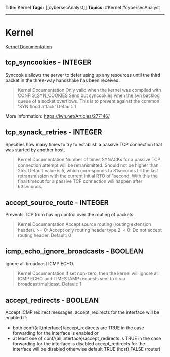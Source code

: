 **Title:** Kernel
**Tags:** [[cybersecAnalyst]]
**Topics:** #Kernel #cybersecAnalyst 

---
# Kernel
[Kernel Documentation](https://www.kernel.org/doc/Documentation/networking/ip-sysctl.txt)


## tcp_syncookies - INTEGER
Syncookie allows the server to defer using up any resources until the third packet in the three-way handshake has been received.

> Kernel Documentation
Only valid when the kernel was compiled with CONFIG_SYN_COOKIES
Send out syncookies when the syn backlog queue of a socket
overflows. This is to prevent against the common 'SYN flood attack'
Default: 1

More Information: https://lwn.net/Articles/277146/

## tcp_synack_retries - INTEGER
Specifies how many times to try to establish a passive TCP connection that was started by another host.

> Kernel Documentation
Number of times SYNACKs for a passive TCP connection attempt will
be retransmitted. Should not be higher than 255. Default value
is 5, which corresponds to 31seconds till the last retransmission
with the current initial RTO of 1second. With this the final timeout
for a passive TCP connection will happen after 63seconds.

## accept_source_route - INTEGER
Prevents TCP from having control over the routing of packets.

> Kernel Documentation
Accept source routing (routing extension header).
\>= 0: Accept only routing header type 2.
< 0: Do not accept routing header.
Default: 0

## icmp_echo_ignore_broadcasts - BOOLEAN
Ignore all broadcast ICMP ECHO.

> Kernel Documentation
If set non-zero, then the kernel will ignore all ICMP ECHO and
TIMESTAMP requests sent to it via broadcast/multicast.
Default: 1

## accept_redirects - BOOLEAN
Accept ICMP redirect messages.
accept_redirects for the interface will be enabled if:
- both conf/{all,interface}/accept_redirects are TRUE in the case
 forwarding for the interface is enabled
 or
- at least one of conf/{all,interface}/accept_redirects is TRUE in the
case forwarding for the interface is disabled
	accept_redirects for the interface will be disabled otherwise
	default TRUE (host)
		FALSE (router)